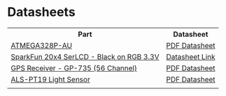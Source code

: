 # Datasheets

<table>
  <tr>
    <th>Part</th> <th>Datasheet</th>
  </tr>
    <td><a href="https://www.sparkfun.com/products/13448">ATMEGA328P-AU</a></td> <td><a href="https://github.com/liujiaq1/ECE411-Team9/blob/master/Datasheets/ATMega328.pdf">PDF Datasheet</a></td>
  <tr>
    <td><a href="https://www.sparkfun.com/products/14074">SparkFun 20x4 SerLCD - Black on RGB 3.3V</a></td> <td><a href="https://github.com/sparkfun/OpenLCD">Datasheet Link</a></td>
  </tr>
  <tr>
    <td><a href="https://www.sparkfun.com/products/13670">GPS Receiver - GP-735 (56 Channel)</a></td> <td><a href="https://github.com/liujiaq1/ECE411-Team9/blob/master/Datasheets/GP-735T-150203.pdf">PDF Datasheet</a></td>
  </tr>
  <tr>
    <td><a href="https://www.sparkfun.com/products/12566">ALS-PT19 Light Sensor</a></td> <td><a href="https://github.com/liujiaq1/ECE411-Team9/blob/master/Datasheets/ALS-PT19-315C-L177-TR_datasheet.pdf">PDF Datasheet</a></td>
  </tr>
  <tr>
    <td><a href=""></a></td> <td><a href=""></a></td>
  </tr>   
</table>
